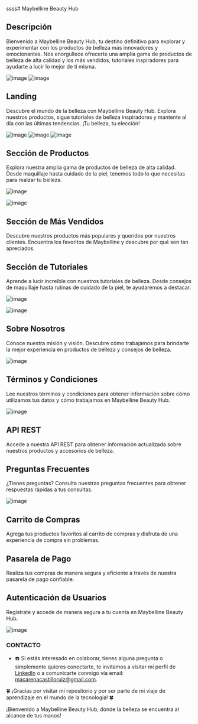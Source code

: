 ssss# Maybelline Beauty Hub

## Descripción
Bienvenido a Maybelline Beauty Hub, tu destino definitivo para explorar y experimentar con los productos de belleza más innovadores y emocionantes. Nos enorgullece ofrecerte una amplia gama de productos de belleza de alta calidad y los más vendidos, tutoriales inspiradores para ayudarte a lucir lo mejor de ti misma.

![image](https://github.com/Age-NteK/MAYBELLYNE/assets/107895191/db7e36dd-c00b-4e4a-bc65-f1ce2d8ee68b)
![image](https://github.com/Age-NteK/MAYBELLYNE/assets/107895191/21d45037-3ddc-4d9c-8659-90719028d9ee)

## Landing
Descubre el mundo de la belleza con Maybelline Beauty Hub. Explora nuestros productos, sigue tutoriales de belleza inspiradores y mantente al día con las últimas tendencias. ¡Tu belleza, tu elección!

![image](https://github.com/Age-NteK/MAYBELLYNE/assets/107895191/c363b3d3-95cb-4450-9299-85a4ec60d2e2)
![image](https://github.com/Age-NteK/MAYBELLYNE/assets/107895191/b65fea28-a147-46a8-a670-618c97aa8549)
![image](https://github.com/Age-NteK/MAYBELLYNE/assets/107895191/2b638db6-c228-43a4-9104-c9a610454ec3)




## Sección de Productos
Explora nuestra amplia gama de productos de belleza de alta calidad. Desde maquillaje hasta cuidado de la piel, tenemos todo lo que necesitas para realzar tu belleza.

![image](https://github.com/Age-NteK/MAYBELLYNE/assets/107895191/d2e220d5-d319-4b30-af9d-9ca24e528c36)

![image](https://github.com/Age-NteK/MAYBELLYNE/assets/107895191/d3dfb406-dd01-4beb-bd68-fac6984f70e9)

## Sección de Más Vendidos
Descubre nuestros productos más populares y queridos por nuestros clientes. Encuentra los favoritos de Maybelline y descubre por qué son tan apreciados.

## Sección de Tutoriales
Aprende a lucir increíble con nuestros tutoriales de belleza. Desde consejos de maquillaje hasta rutinas de cuidado de la piel, te ayudaremos a destacar.

![image](https://github.com/Age-NteK/MAYBELLYNE/assets/107895191/db19e9c0-3018-4fdc-8048-1f9cebda7149)

![image](https://github.com/Age-NteK/MAYBELLYNE/assets/107895191/6705ca9f-7c9e-41d8-8ddb-19638fedfbd4)



## Sobre Nosotros
Conoce nuestra misión y visión. Descubre cómo trabajamos para brindarte la mejor experiencia en productos de belleza y consejos de belleza.

![image](https://github.com/Age-NteK/MAYBELLYNE/assets/107895191/03d2b38c-3802-4e04-967e-ec7f5711ecd8)


## Términos y Condiciones
Lee nuestros términos y condiciones para obtener información sobre cómo utilizamos tus datos y cómo trabajamos en Maybelline Beauty Hub.

![image](https://github.com/Age-NteK/MAYBELLYNE/assets/107895191/6d8027ba-6323-4eb2-9d64-d7c893daa4d5)


## API REST
Accede a nuestra API REST para obtener información actualizada sobre nuestros productos y accesorios de belleza.

## Preguntas Frecuentes
¿Tienes preguntas? Consulta nuestras preguntas frecuentes para obtener respuestas rápidas a tus consultas.

![image](https://github.com/Age-NteK/MAYBELLYNE/assets/107895191/9aa75aab-1df0-405e-a637-37c48f821682)


## Carrito de Compras
Agrega tus productos favoritos al carrito de compras y disfruta de una experiencia de compra sin problemas.

## Pasarela de Pago
Realiza tus compras de manera segura y eficiente a través de nuestra pasarela de pago confiable.

## Autenticación de Usuarios
Regístrate y accede de manera segura a tu cuenta en Maybelline Beauty Hub.

![image](https://github.com/Age-NteK/MAYBELLYNE/assets/107895191/87a40f17-12f5-4686-8a15-4eced866fbf9)

### CONTACTO
- ☎️ Si estás interesado en colaborar, tienes alguna pregunta o simplemente quieres conectarte, te invitamos a visitar mi perfil de [LinkedIn](linkedin.com/in/macarena-castillo-366173288) o a comunicarte conmigo vía email: [macarenacastilloruiz@gmail.com](mailto:macarenacastilloruiz@gmail.com).

🍀 ¡Gracias por visitar mi repositorio y por ser parte de mi viaje de aprendizaje en el mundo de la tecnología! 🍀

¡Bienvenido a Maybelline Beauty Hub, donde la belleza se encuentra al alcance de tus manos!
